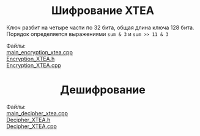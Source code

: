 <h1 align="center">Шифрование XTEA</h1>

Ключ разбит на четыре части по 32 бита, общая длина ключа 128 бита. Порядок определяется выражениями `sum & 3` и  `sum >> 11 & 3`

Файлы:
<br/>[main_encryption_xtea.cpp](main_encryption_xtea.cpp)
<br/>[Encryption_XTEA.h](Encryption_XTEA.h)
<br/>[Encryption_XTEA.cpp](Encryption_XTEA.cpp)


<h1 align="center">Дешифрование</h1>

Файлы:
<br/>[main_decipher_xtea.cpp](main_decipher_xtea.cpp)
<br/>[Decipher_XTEA.h](Decipher_XTEA.h)
<br/>[Decipher_XTEA.cpp](Decipher_XTEA.cpp)
